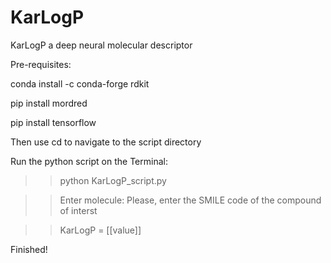 # KarLogP

KarLogP a deep neural molecular descriptor 

Pre-requisites: 

conda install -c conda-forge rdkit

pip install mordred 

pip install tensorflow

Then use cd to navigate to the script directory

Run the python script on the Terminal:

>> python KarLogP_script.py

>> Enter molecule: Please, enter the SMILE code of the compound of interst

>> KarLogP =  [[value]]

Finished! 
